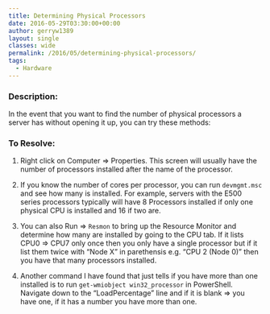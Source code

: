 ```yaml
---
title: Determining Physical Processors
date: 2016-05-29T03:30:00+00:00
author: gerryw1389
layout: single
classes: wide
permalink: /2016/05/determining-physical-processors/
tags:
  - Hardware
---
```

<!--more-->

### Description:

In the event that you want to find the number of physical processors a server has without opening it up, you can try these methods:

### To Resolve:

1. Right click on Computer => Properties. This screen will usually have the number of processors installed after the name of the processor.

2. If you know the number of cores per processor, you can run `devmgmt.msc` and see how many is installed. For example, servers with the E500 series processors typically will have 8 Processors installed if only one physical CPU is installed and 16 if two are.

3. You can also Run => `Resmon` to bring up the Resource Monitor and determine how many are installed by going to the CPU tab. If it lists CPU0 => CPU7 only once then you only have a single processor but if it list them twice with &#8220;Node X&#8221; in parethensis e.g. &#8220;CPU 2 (Node 0)&#8221; then you have that many processors installed.

4. Another command I have found that just tells if you have more than one installed is to run `get-wmiobject win32_processor` in PowerShell. Navigate down to the &#8220;LoadPercentage&#8221; line and if it is blank => you have one, if it has a number you have more than one.